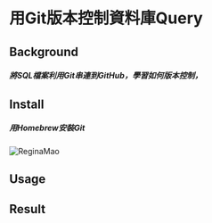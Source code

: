 # 用Git版本控制資料庫Query
## Background

##### 將SQL檔案利用Git串連到GitHub，學習如何版本控制，


## Install
##### 用Homebrew安裝Git
![ReginaMao](https://imgur.com/irdLDfp.png "instakk")


## Usage

## Result
